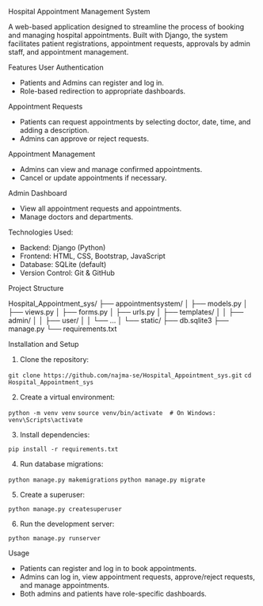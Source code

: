 Hospital Appointment Management System

A web-based application designed to streamline the process of booking and managing hospital appointments. Built with Django, the system facilitates patient registrations, appointment requests, approvals by admin staff, and appointment management.


Features
User Authentication
- Patients and Admins can register and log in.
- Role-based redirection to appropriate dashboards.

Appointment Requests
- Patients can request appointments by selecting doctor, date, time, and adding a description.
- Admins can approve or reject requests.

Appointment Management
- Admins can view and manage confirmed appointments.
- Cancel or update appointments if necessary.

Admin Dashboard
- View all appointment requests and appointments.
- Manage doctors and departments.



Technologies Used:
- Backend: Django (Python)
- Frontend: HTML, CSS, Bootstrap, JavaScript
- Database: SQLite (default)
- Version Control: Git & GitHub


Project Structure

Hospital_Appointment_sys/
├── appointmentsystem/
│   ├── models.py
│   ├── views.py
│   ├── forms.py
│   ├── urls.py
│   ├── templates/
│   │   ├── admin/
│   │   ├── user/
│   │   └── ...
│   └── static/
├── db.sqlite3
├── manage.py
└── requirements.txt


Installation and Setup

1. Clone the repository:

```git clone https://github.com/najma-se/Hospital_Appointment_sys.git```
```cd Hospital_Appointment_sys```

2. Create a virtual environment:

```python -m venv venv```
```source venv/bin/activate  # On Windows: venv\Scripts\activate```

3. Install dependencies:

```pip install -r requirements.txt```

4. Run database migrations:

```python manage.py makemigrations```
```python manage.py migrate```

5. Create a superuser:

```python manage.py createsuperuser```

6. Run the development server:

```python manage.py runserver```


Usage
- Patients can register and log in to book appointments.
- Admins can log in, view appointment requests, approve/reject requests, and manage appointments.
- Both admins and patients have role-specific dashboards.







